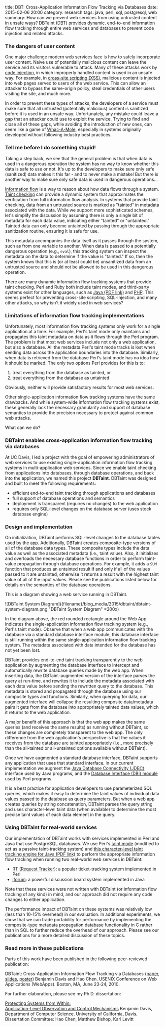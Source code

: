 title: DBT: Cross-Application Information Flow Tracking via Databases
date: 2015-02-06 20:00
category: research
tags: java, perl, sql, postgresql, web
summary: How can we prevent web services from using untrusted content in unsafe ways? DBTaint (DBT) provides dynamic, end-to-end information flow tracking through entire web services and databases to prevent code injection and related attacks.


### The dangers of user content

One major challenge modern web services face is how to safely incorporate user content.
Naive use of potentially malicious content can leave the service and its visitors vulnerable to attack.
Many of these attacks work by [code injection](https://en.wikipedia.org/wiki/Code_injection), in which improperly handled content is used in an unsafe way.
For example, in [cross-site scripting (XSS)](https://en.wikipedia.org/wiki/Cross-site_scripting), malicious content is injected into web pages served to users of the web service.
This can allow an attacker to bypass the same-origin policy, steal credentials of other users visiting the site, and much more.

In order to prevent these types of attacks, the developers of a service must make sure that all untrusted (potentially malicious) content is sanitized before it is used in an unsafe way.
Unfortunately, any mistake could leave a gap that an attacker could use to exploit the service.
Trying to find and close all of these gaps, while avoiding the introduction of new ones, can seem like a game of [Whac-A-Mole](https://en.wikipedia.org/wiki/Whac-A-Mole#Colloquial_usage "whenever a problem is 'whacked,' another one pops up somewhere else"), especially in systems originally developed without following industry best practices.



### Tell me before I do something stupid!

Taking a step back, we see that the general problem is that when data is used in a dangerous operation the system has no way to know whether this data is safe to use or not.
It's up to the developers to make sure only safe (sanitized) data makes it this far - and to never make a mistake!
But there is another way to make sure only safe data is used in dangerous operations...

[Information flow](https://en.wikipedia.org/wiki/Information_flow_%28information_theory%29 "Information flow (information theory)") is a way to reason about how data flows through a system.
[Taint checking](http://en.wikipedia.org/wiki/Taint_checking) can provide a dynamic system that approximates the verification from full information flow analysis.
In systems that provide taint checking, data from an untrusted source is marked as "tainted" in metadata associated with the data.
While we support more sophisticated schemes, let's simplify the discussion by assuming there is only a single bit of metadata for each data value, indicating either "tainted" or "untainted."
Tainted data can only become untainted by passing through the appropriate sanitization routine, ensuring it is safe for use.

This metadata accompanies the data itself as it passes through the system, such as from one variable to another.
When data is passed to a potentially dangerous operation (e.g., `eval`), this tracking system can inspect the metadata on the data to determine if the value is "tainted."
If so, then the system knows that this is (or at least could be) unsanitized data from an untrusted source and should not be allowed to be used in this dangerous operation.

There are many dynamic information flow tracking systems that provide taint checking.
Perl and Ruby both include taint modes, and third-party systems exist for other languages, such as [Java (PDF link)][java-taint-tracking] and [PHP](http://php.net/manual/en/book.taint.php).
This seems perfect for preventing cross-site scripting, SQL-injection, and many other attacks, so why isn't it widely used in web services?



### Limitations of information flow tracking implementations

Unfortunately, most information flow tracking systems only work for a single application at a time.
For example, Perl's taint mode only maintains and propagates this taint metadata on data as it flows through the Perl program.
The problem is that most web services include not only a web application, but also a database.
All the metadata Perl's taint mode tracks is lost when sending data across the application boundaries into the database.
Similarly, when data is retrieved from the database Perl's taint mode has no idea how it should be marked.
The only two options Perl provides for this is to:

1. treat everything from the database as tainted, or
2. treat everything from the database as untainted

Obviously, neither will provide satisfactory results for most web services.

Other single-application information flow tracking systems have the same drawbacks.
And while system-wide information flow tracking systems exist, these generally lack the necessary granularity and support of database semantics to provide the precision necessary to protect against common web attacks.

What can we do?



### DBTaint enables cross-application information flow tracking via databases

At UC Davis, I led a project with the goal of empowering administrators of web services to use existing single-application information flow tracking systems in multi-application web services.
Since we enable taint checking from applications into databases, through database operations, and back into the application, we named this project **DBTaint**.
DBTaint was designed and built to meet the following requirements:

* efficient end-to-end taint tracking through applications and databases
* full support of database operations and semantics
* deployment is transparent (requires no changes) to the web application
* requires only SQL-level changes on the database server (uses stock database engine)



### Design and implementation

On initialization, DBTaint performs SQL-level changes to the database tables used by the app.
Additionally, DBTaint creates composite-type versions of all of the database data types.
These composite types include the data value as well as the associated metadata (i.e., taint value).
Also, it initializes and overloads the necessary database functions in order to perform taint-value propagation through database operations.
For example, it adds a `SUM` function that produces an untainted result if and only if all of the values passed to it are untainted, otherwise it returns a result with the highest taint value of all of the input values.
Please see the publications listed below for details on the semantics of the database operations.

This is a diagram showing a web service running in DBTaint.

![DBTaint System Diagram]({filename}/blog_media/2015/dbtaint/dbtaint-system-diagram.png "DBTaint System Diagram" =200x)

In the diagram above, the red rounded rectangle around the Web App indicates the single-application information flow tracking system (e.g., Perl's taint mode).
Observe that when a web app communicates with the database via a standard database interface module, this database interface is still running within the same single-application information flow tracking system.
The metadata associated with data intended for the database has not yet been lost.

DBTaint provides end-to-end taint tracking transparently to the web application by augmenting the database interface to intercept and automatically rewrite database queries made by the web app.
When inserting data, the DBTaint-augmented version of the interface parses the query at run-time, and rewrites it to include the metadata associated with each data value before sending the rewritten query to the database.
This metadata is stored and propagated through the database using our composite types and functions.
Similarly, when querying for data, our augmented interface will collapse the resulting composite data/metadata pairs it gets from the database into appropriately tainted data values, which it returns to the web application.

A major benefit of this approach is that the web app makes the same queries (and receives the same results) as running without DBTaint, so these changes are completely transparent to the web app.
The only difference from the web application's perspective is that the values it receives from the database are tainted appropriately (i.e., more precisely than the all-tainted or all-untainted options available without DBTaint).

Once we have augmented a standard database interface, DBTaint supports any application that uses that standard interface.
In our current implementation we augment the [Java Database Connectivity (JDBC)](https://en.wikipedia.org/wiki/Java_Database_Connectivity) interface used by Java programs, and the [Database Interface (DBI) module](https://en.wikipedia.org/wiki/Perl_DBI) used by Perl programs.

It is a best practice for application developers to use parameterized SQL queries, which makes it easy to determine the taint values of individual data values passed to the database as query parameters.
But when a web app creates queries by string concatenation, DBTaint parses the query string and uses character-level taint data (when available) to determine the most precise taint values of each data element in the query.



### Using DBTaint for real-world services

Our implementation of DBTaint works with services implemented in Perl and Java that use PostgreSQL databases.
We use Perl's [taint mode](http://perldoc.perl.org/perlsec.html#Taint-mode "perlsec: Taint Mode") (modified to act as a passive taint-tracking system) and [this character-level taint tracking engine for Java (PDF link)][java-taint-tracking] to perform the appropriate information flow tracking when running two real-world web services in DBTaint:

* [RT (Request Tracker)](https://www.bestpractical.com/rt/ "RT: Request Tracker"): a popular ticket-tracking system implemented in Perl
* [jforum](http://jforum.net/ "jforum: a powerful and robust discussion board system implemented in Java"): a powerful discussion board system implemented in Java

Note that these services were not written with DBTaint (or information flow tracking of any kind) in mind, and our approach did not require any code changes to either application.

The performance impact of DBTaint on these systems was relatively low (less than 10-15% overhead) in our evaluation.
In additional experiments, we show that we can trade portability for performance by implementing the composite-type metadata propagation database functionality in C rather than in SQL to further reduce the overhead of our approach.
Please see our publications for a more detailed discussion of these topics.



### Read more in these publications

Parts of this work have been published in the following peer-reviewed publication:

  <span class="bib-entry">
    <span class="papertitle">DBTaint: Cross-Application Information Flow Tracking via Databases (<a href="/pubs/davis-webapps10-dbtaint.pdf">paper</a>, <a href="/pubs/davis-webapps10-dbtaint-slides.pdf">slides</a>, <a href="/pubs/davis-webapps10-dbtaint-poster.pdf">poster</a>)</span>
    <span class="author">Benjamin Davis and Hao Chen.</span>
    <span class="venue">USENIX Conference on Web Applications (WebApps). Boston, MA, June 23-24, 2010.</span>
  </span>

For further elaboration, please see my Ph.D. dissertation:

  <span class="bib-entry">
    <span class="papertitle"><a href="/pubs/davis-dissertation.pdf">Protecting Systems from Within:<br />Application-Level Observation and Control Mechanisms</a></span>
    <span class="author">Benjamin Davis, Department of Computer Science, University of California, Davis.</span>
    <span class="venue">Dissertation Committee: Hao Chen, Matthew Bishop, Karl Levitt</span>
  </span>


[java-taint-tracking]: http://www.eecs.berkeley.edu/~daw/papers/taint-sws09.pdf "Efficient Character-level Taint Tracking for Java"

